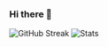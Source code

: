 ### Hi there 👋

![GitHub Streak](https://streak-stats.demolab.com/?user=coswat&theme=react)
![Stats](https://github-readme-stats.vercel.app/api?username=coswat&show_icons=true&count_private=true&theme=react)

